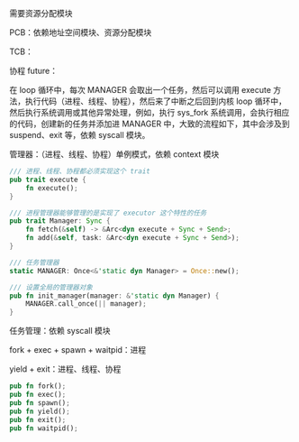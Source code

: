 需要资源分配模块

PCB：依赖地址空间模块、资源分配模块

TCB：

协程 future：



在 loop 循环中，每次 MANAGER 会取出一个任务，然后可以调用 execute 方法，执行代码（进程、线程、协程），然后来了中断之后回到内核 loop 循环中，然后执行系统调用或其他异常处理，例如，执行 sys_fork 系统调用，会执行相应的代码，创建新的任务并添加进 MANAGER 中，大致的流程如下，其中会涉及到 suspend、exit 等，依赖 syscall 模块。



管理器：（进程、线程、协程）单例模式，依赖 context 模块

```rust
/// 进程、线程、协程都必须实现这个 trait
pub trait execute {
    fn execute();
}

/// 进程管理器能够管理的是实现了 executor 这个特性的任务
pub trait Manager: Sync {
	fn fetch(&self) -> &Arc<dyn execute + Sync + Send>;
    fn add(&self, task: &Arc<dyn execute + Sync + Send>);
}

/// 任务管理器
static MANAGER: Once<&'static dyn Manager> = Once::new();

/// 设置全局的管理器对象
pub fn init_manager(manager: &'static dyn Manager) {
    MANAGER.call_once(|| manager);
}
```



任务管理：依赖 syscall 模块

fork + exec + spawn + waitpid：进程

yield + exit：进程、线程、协程

```rust
pub fn fork();
pub fn exec();
pub fn spawn();
pub fn yield();
pub fn exit();
pub fn waitpid();
```



